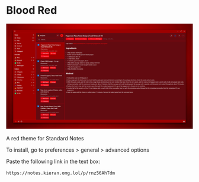 # Blood Red

![preview](https://raw.githubusercontent.com/m00t316/blood-red/main/blood-red-preview.png)

A red theme for Standard Notes

To install, go to preferences > general > advanced options

Paste the following link in the text box:

```
https://notes.kieran.omg.lol/p/rnz56AhTdm
```
